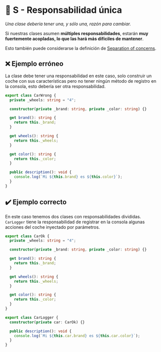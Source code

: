 # 💎 S - Responsabilidad única

*Una clase debería tener una, y sólo una, razón para cambiar.*

Si nuestras clases asumen **múltiples responsabilidades**, estarán **muy fuertemente acopladas, lo que las hará más difíciles de mantener**.

Esto también puede considerarse la definición de [Separation of concerns](https://en.wikipedia.org/wiki/Separation_of_concerns).

## ❌ Ejemplo erróneo

La clase debe tener una responsabilidad en este caso, solo construir un coche con sus características pero no tener ningún método de registro en la consola, esto debería ser otra responsabilidad.

```ts
export class CarWrong {
  private _wheels: string = "4";

  constructor(private _brand: string, private _color: string) {}

  get brand(): string {
    return this._brand;
  }

  get wheels(): string {
    return this._wheels;
  }

  get color(): string {
    return this._color;
  }

  public description(): void {
    console.log(`Mi ${this.brand} es ${this.color}`);
  }
}
```

## ✔️ Ejemplo correcto

En este caso tenemos dos clases con responsabilidades divididas.
`CarLogger` tiene la responsabilidad de registrar en la consola algunas acciones
del coche inyectado por parámetros.

```ts
export class CarOk {
  private _wheels: string = "4";

  constructor(private _brand: string, private _color: string) {}

  get brand(): string {
    return this._brand;
  }

  get wheels(): string {
    return this._wheels;
  }

  get color(): string {
    return this._color;
  }
}

export class CarLogger {
  constructor(private car: CarOk) {}

  public description(): void {
    console.log(`Mi ${this.car.brand} es ${this.car.color}`);
  }
}
```
